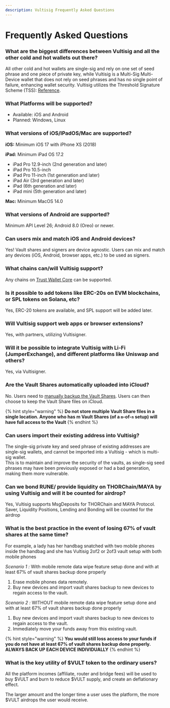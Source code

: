 ```yaml
---
description: Vultisig Frequently Asked Questions
---
```


# Frequently Asked Questions

### What are the biggest differences between Vultisig and all the other cold and hot wallets out there?

All other cold and hot wallets are single-sig and rely on one set of seed phrase and one piece of private key, while Vultisig is a Multi-Sig Multi-Device wallet that does not rely on seed phrases and has no single point of failure, enhancing wallet security. Vultisig utilizes the Threshold Signature Scheme (TSS): [Reference](https://medium.com/zengo/threshold-signatures-private-key-the-next-generation-f27b30793b).

### What Platforms will be supported?

* Available: iOS and Android
* Planned: Windows, Linux

### What versions of iOS/IPadOS/Mac are supported?

**iOS:** Minimum iOS 17 with iPhone XS (2018)

**iPad:** Minimum iPad OS 17.2

* iPad Pro 12.9-inch (2nd generation and later)
* iPad Pro 10.5-inch
* iPad Pro 11-inch (1st generation and later)
* iPad Air (3rd generation and later)
* iPad (6th generation and later)
* iPad mini (5th generation and later)

**Mac:** Minimum MacOS 14.0

### What versions of Android are supported?

Minimum API Level 26; Android 8.0 (Oreo) or newer.

### Can users mix and match iOS and Android devices?

Yes! Vault shares and signers are device agnostic. Users can mix and match any devices (iOS, Android, browser apps, etc.) to be used as signers.

### What chains can/will Vultisig support?

Any chains on [Trust Wallet Core](https://github.com/trustwallet/wallet-core/tree/master/src) can be supported.

### Is it possible to add tokens like ERC-20s on EVM blockchains, or SPL tokens on Solana, etc?

Yes, ERC-20 tokens are available, and SPL support will be added later.

### Will Vultisig support web apps or browser extensions?

Yes, with partners, utilizing Vultisigner.

### Will it be possible to integrate Vultisig with Li-Fi (JumperExchange), and different platforms like Uniswap and others?

Yes, via Vultisigner.

### Are the Vault Shares automatically uploaded into iCloud?

No. Users need to [manually backup the Vault Shares](https://docs.vultisig.com/user-actions/managing-your-vault). Users can then choose to keep the Vault Share files on iCloud.

{% hint style="warning" %}
**Do not store multiple Vault Share files in a single location. Anyone who has m Vault Shares (of a `m`-of-`n` setup) will have full access to the Vault**
{% endhint %}

### Can users import their existing address into Vultisig?

The single-sig private key and seed phrase of existing addresses are single-sig wallets, and cannot be imported into a Vultisig - which is multi-sig wallet.\
This is to maintain and improve the security of the vaults, as single-sig seed phrases may have been previously exposed or had a bad generation, making them more vulnerable.

### Can we bond RUNE/ provide liquidity on THORChain/MAYA by using Vultisig and will it be counted for airdrop?

Yes, Vultisig supports MsgDeposits for THORChain and MAYA Protocol.\
Saver, Liquidity Positions, Lending and Bonding will be counted for the airdrop

### What is the best practice in the event of losing 67% of vault shares at the same time?

For example, a lady has her handbag snatched with two mobile phones inside the handbag and she has Vultisig 2of2 or 2of3 vault setup with both mobile phones

_Scenario 1 :_ With mobile remote data wipe feature setup done and with at least 67% of vault shares backup done properly

1. Erase mobile phones data remotely.
2. Buy new devices and import vault shares backup to new devices to regain access to the vault.

_Scenario 2 :_ WITHOUT mobile remote data wipe feature setup done and with at least 67% of vault shares backup done properly

1. Buy new devices and import vault shares backup to new devices to regain access to the vault.
2. Immediately move your funds away from this existing vault.

{% hint style="warning" %}
**You would still loss access to your funds if you do not have at least 67% of vault shares backup done properly.**\
**ALWAYS BACK UP EACH DEVICE INDIVIDUALLY**
{% endhint %}

### What is the key utility of $VULT token to the ordinary users?

All the platform incomes (affiliate, router and bridge fees) will be used to buy $VULT and burn to reduce $VULT supply, and create an deflationary effect.

The larger amount and the longer time a user uses the platform, the more $VULT airdrops the user would receive.
